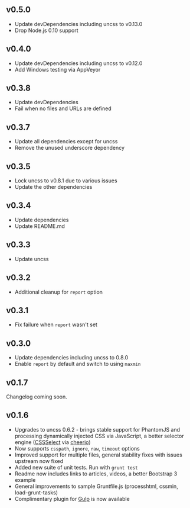 ## v0.5.0
* Update devDependencies including uncss to v0.13.0
* Drop Node.js 0.10 support

## v0.4.0
* Update devDependencies including uncss to v0.12.0
* Add Windows testing via AppVeyor

## v0.3.8
* Update devDependencies
* Fail when no files and URLs are defined

## v0.3.7
* Update all dependencies except for uncss
* Remove the unused underscore dependency

## v0.3.5
* Lock uncss to v0.8.1 due to various issues
* Update the other dependencies

## v0.3.4
* Update dependencies
* Update README.md

## v0.3.3
* Update uncss

## v0.3.2
* Additional cleanup for `report` option

## v0.3.1
* Fix failure when `report` wasn't set

## v0.3.0
* Update dependencies including uncss to 0.8.0
* Enable `report` by default and switch to using `maxmin`

## v0.1.7

Changelog coming soon.

## v0.1.6

* Upgrades to uncss 0.6.2 - brings stable support for PhantomJS and processing dynamically injected CSS via JavaScript, a better selector engine ([CSSSelect](https://npmjs.org/package/CSSselect) via [cheerio](https://npmjs.org/package/cheerio))
* Now supports `csspath`, `ignore`, `raw`, `timeout` options
* Improved support for multiple files, general stability fixes with issues upstream now fixed
* Added new suite of unit tests. Run with `grunt test`
* Readme now includes links to articles, videos, a better Bootstrap 3 example
* General improvements to sample Gruntfile.js (processhtml, cssmin, load-grunt-tasks)
* Complimentary plugin for [Gulp](https://github.com/addyosmani/gulp-uncss-task) is now available
